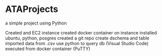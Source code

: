 # ATAProjects
a simple project using Python
 
Created and EC2 instance
created docker container on instance
installed ubuntu, python, posgres
created a git repo
create dschema and table
imported data from .csv
use python to query db (Visual Studio Code)
executed from docker container (PuTTY)
